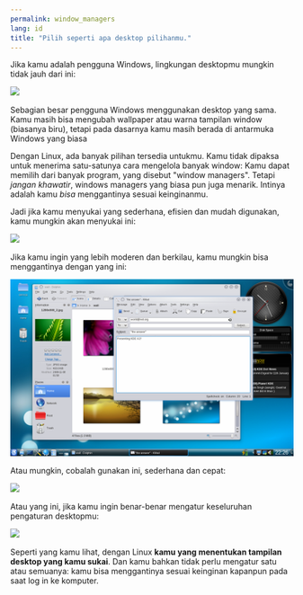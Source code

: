 ```yaml
---
permalink: window_managers
lang: id
title: "Pilih seperti apa desktop pilihanmu."
---
```


Jika kamu adalah pengguna Windows, lingkungan desktopmu mungkin tidak jauh dari ini:

<img src="/img/windows_vista.jpg" />

Sebagian besar pengguna Windows menggunakan desktop yang sama. Kamu masih bisa mengubah wallpaper atau warna tampilan window (biasanya biru), tetapi pada dasarnya kamu masih berada di antarmuka Windows yang biasa

Dengan Linux, ada banyak pilihan tersedia untukmu. Kamu tidak dipaksa untuk menerima satu-satunya cara mengelola banyak window: Kamu dapat memilih dari banyak program, yang disebut "window managers". Tetapi <i>jangan khawatir</i>, windows managers yang biasa pun juga menarik. Intinya adalah kamu <i>bisa</i> menggantinya sesuai keinginanmu.

Jadi jika kamu menyukai yang sederhana, efisien dan mudah digunakan, kamu mungkin akan menyukai ini:

<img src="/img/ubuntu.jpg"/>

Jika kamu ingin yang lebih moderen dan berkilau, kamu mungkin bisa menggantinya dengan yang ini:

<img src="/img/kde.png" />

Atau mungkin, cobalah gunakan ini, sederhana dan cepat:

<img src="/img/xfce.jpg" />

Atau yang ini, jika kamu ingin benar-benar mengatur keseluruhan pengaturan desktopmu:

<img src="/img/wm.jpg" />

Seperti yang kamu lihat, dengan Linux <b>kamu yang menentukan tampilan desktop yang kamu sukai</b>. Dan kamu bahkan tidak perlu mengatur satu atau semuanya: kamu bisa menggantinya sesuai keinginan kapanpun pada saat log in ke komputer.




